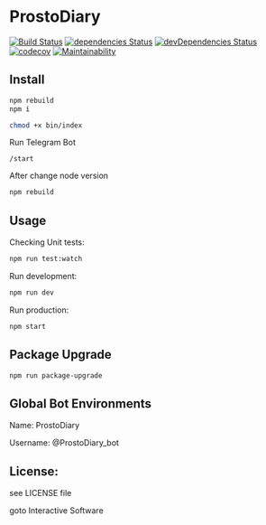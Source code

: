 # ProstoDiary
[![Build Status](https://travis-ci.org/gotois/ProstoDiary_bot.svg?branch=master)](https://travis-ci.org/gotois/ProstoDiary_bot)
[![dependencies Status](https://david-dm.org/gotois/ProstoDiary_bot/status.svg)](https://david-dm.org/gotois/ProstoDiary_bot)
[![devDependencies Status](https://david-dm.org/gotois/ProstoDiary_bot/dev-status.svg)](https://david-dm.org/gotois/ProstoDiary_bot?type=dev)
[![codecov](https://codecov.io/gh/gotois/ProstoDiary_bot/branch/master/graph/badge.svg)](https://codecov.io/gh/gotois/ProstoDiary_bot)
[![Maintainability](https://api.codeclimate.com/v1/badges/709ebb5f0eae1d062e5e/maintainability)](https://codeclimate.com/github/gotois/ProstoDiary_bot/maintainability)

Install
---
```bash
npm rebuild
npm i
```

```bash
chmod +x bin/index 
```


Run Telegram Bot
```
/start
```

After change node version
```bash
npm rebuild
```

Usage
---
Checking Unit tests:
```bash
npm run test:watch
```

Run development:
```bash
npm run dev
```

Run production:
```bash
npm start
```

Package Upgrade
---
```bash
npm run package-upgrade
```

Global Bot Environments
---
Name: ProstoDiary

Username: @ProstoDiary_bot

License:
---
see LICENSE file

goto Interactive Software
